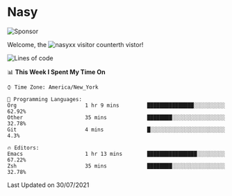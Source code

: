 # Nasy

<!--
<p align="center">
<img height="200" src="https://github-readme-stats.vercel.app/api?username=nasyxx&count_private=true&show_icons=true&theme=dracula&include_all_commits=true"/>
<img height="200" src="https://github-readme-stats.vercel.app/api/top-langs/?username=nasyxx&theme=dracula&hide=html,jupyter+notebook&count_private=true&show_icons=true"/>
</p>

  
----------------
-->

![Sponsor](https://img.shields.io/static/v1.svg?label=Sponsor&message=%E2%9D%A4&logo=GitHub&style=flat&color=pink)
 
Welcome, the ![nasyxx visitor counter](https://count.getloli.com/get/@nasyxx?theme=rule34)th vistor!
 
<!--START_SECTION:waka-->
![Lines of code](https://img.shields.io/badge/From%20Hello%20World%20I%27ve%20Written-5.4%20million%20lines%20of%20code-blue)

📊 **This Week I Spent My Time On** 

```text
⌚︎ Time Zone: America/New_York

💬 Programming Languages: 
Org                      1 hr 9 mins         ███████████████░░░░░░░░░░   62.92% 
Other                    35 mins             ████████░░░░░░░░░░░░░░░░░   32.78% 
Git                      4 mins              █░░░░░░░░░░░░░░░░░░░░░░░░   4.3%

🔥 Editors: 
Emacs                    1 hr 13 mins        ████████████████░░░░░░░░░   67.22% 
Zsh                      35 mins             ████████░░░░░░░░░░░░░░░░░   32.78%

```


 Last Updated on 30/07/2021
<!--END_SECTION:waka-->

<!-- ![visitors](https://visitor-badge.laobi.icu/badge?page_id=nasyxx.nasyxx) -->
